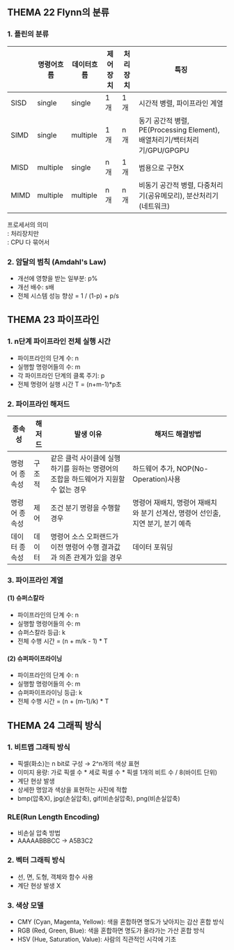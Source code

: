 ## **THEMA 22 Flynn의 분류**

### 1. 플린의 분류
| |명령어흐름|데이터흐름|제어장치|처리장치|특징|
|---|---|---|---|---|---|
|SISD|single|single|1개|1개|시간적 병렬, 파이프라인 계열|
|SIMD|single|multiple|1개|n개|동기 공간적 병렬, PE(Processing Element), 배열처리기/백터처리기/GPU/GPGPU|
|MISD|multiple|single|n개|1개|범용으로 구현X|
|MIMD|multiple|multiple|n개|n개|비동기 공간적 병렬, 다중처리기(공유메모리), 분산처리기(네트워크)|

프로세서의 의미  
: 처리장치만  
: CPU 다 묶어서  

### 2. 암달의 범칙 (Amdahl's Law)
- 개선에 영향을 받는 일부분: p%
- 개선 배수: s배
- 전체 시스템 성능 향상 = 1 / (1-p) + p/s



## **THEMA 23 파이프라인**
### 1. n단계 파이프라인 전체 실행 시간
- 파이프라인의 단계 수: n
- 실행할 명령어들의 수: m
- 각 파이프라인 단계의 클록 주기: p
- 전체 명령어 실행 시간 T = (n+m-1)*p초

### 2. 파이프라인 해저드
|종속성|해저드|발생 이유|해저드 해결방법|
|---|---|---|---|
|명령어 종속성|구조적|같은 클럭 사이클에 실행하기를 원하는 명령어의 조합을 하드웨어가 지원할 수 없는 경우|하드웨어 추가, NOP(No-Operation)사용|
|명령어 종속성|제어|조건 분기 명령을 수행할 경우|명령어 재배치, 명령어 재배치와 분기 선계산, 명령어 선인출, 지연 분기, 분기 예측|
|데이터 종속성|데이터|명령어 소스 오퍼랜드가 이전 명령어 수행 결과값과 의존 관계가 있을 경우|데이터 포워딩|

### 3. 파이프라인 계열
#### (1) 슈퍼스칼라
- 파이프라인의 단계 수: n
- 실행할 명령어들의 수: m
- 슈퍼스칼라 등급: k
- 전체 수행 시간 = (n + m/k - 1) * T

#### (2) 슈퍼파이프라이닝
- 파이프라인의 단계 수: n
- 실행할 명령어들의 수: m
- 슈퍼파이프라이닝 등급: k
- 전체 수행 시간 = (n + (m-1)/k) * T



## **THEMA 24 그래픽 방식**

### 1. 비트맵 그래픽 방식
- 픽셀(화소)는 n bit로 구성 → 2^n개의 색상 표현
- 이미지 용량: 가로 픽셀 수 * 세로 픽셀 수 * 픽셀 1개의 비트 수 / 8(바이트 단위)
- 계단 현상 발생
- 상세한 명암과 색상을 표현하는 사진에 적합
- bmp(압축X), jpg(손실압축), gif(비손실압축), png(비손실압축)

### RLE(Run Length Encoding)
- 비손실 압축 방법
- AAAAABBBCC → A5B3C2

### 2. 벡터 그래픽 방식
- 선, 면, 도형, 객체와 함수 사용
- 계단 현상 발생 X

### 3. 색상 모델
- CMY (Cyan, Magenta, Yellow): 색을 혼합하면 명도가 낮아지는 감산 혼합 방식
- RGB (Red, Green, Blue): 색을 혼합하면 명도가 올라가는 가산 혼합 방식
- HSV (Hue, Saturation, Value): 사람의 직관적인 시각에 기초


